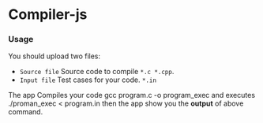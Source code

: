 # Compiler-js

### Usage
You should upload two files:
- `Source file` Source code to compile `*.c *.cpp`.
- `Input file`  Test cases for your code. `*.in`

The app Compiles your code
	gcc program.c -o program_exec
and executes
	./proman_exec < program.in
then the app show you the **output** of above command.
